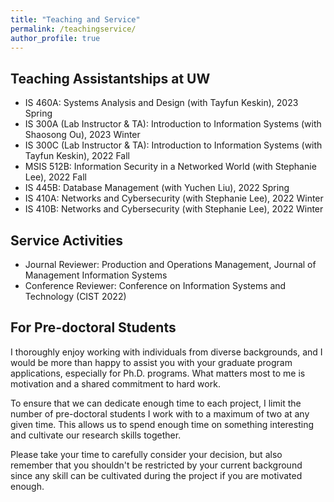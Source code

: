 ```yaml
---
title: "Teaching and Service"
permalink: /teachingservice/
author_profile: true
---
```


## Teaching Assistantships at UW
- IS 460A: Systems Analysis and Design (with Tayfun Keskin), 2023 Spring
- IS 300A (Lab Instructor & TA): Introduction to Information Systems (with Shaosong Ou), 2023 Winter
- IS 300C (Lab Instructor & TA): Introduction to Information Systems (with Tayfun Keskin), 2022 Fall
- MSIS 512B: Information Security in a Networked World (with Stephanie Lee), 2022 Fall
- IS 445B: Database Management (with Yuchen Liu), 2022 Spring
- IS 410A: Networks and Cybersecurity (with Stephanie Lee), 2022 Winter
- IS 410B: Networks and Cybersecurity (with Stephanie Lee), 2022 Winter

## Service Activities
- Journal Reviewer: Production and Operations Management, Journal of Management Information Systems
- Conference Reviewer: Conference on Information Systems and Technology (CIST 2022)

## For Pre-doctoral Students
I thoroughly enjoy working with individuals from diverse backgrounds, and I would be more than happy to assist you with your graduate program applications, especially for Ph.D. programs. What matters most to me is motivation and a shared commitment to hard work. 

To ensure that we can dedicate enough time to each project, I limit the number of pre-doctoral students I work with to a maximum of two at any given time. This allows us to spend enough time on something interesting and cultivate our research skills together. 

Please take your time to carefully consider your decision, but also remember that you shouldn't be restricted by your current background since any skill can be cultivated during the project if you are motivated enough.
